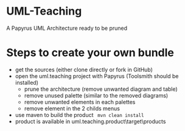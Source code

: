 # UML-Teaching
A Papyrus UML Architecture ready to be pruned

# Steps to create your own bundle
 - get the sources (either clone directly or fork in GitHub)
 - open the uml.teaching project with Papyrus (Toolsmith should be installed)
    - prune the architecture (remove unwanted diagram and table)
    - remove unused palette  (similar to the removed diagrams)
    - remove unwanted elements in each palettes
    - remove element in the 2 childs menus
 - use maven to build the product ``` mvn clean install``` 
 - product is available in uml.teaching.product\target\products